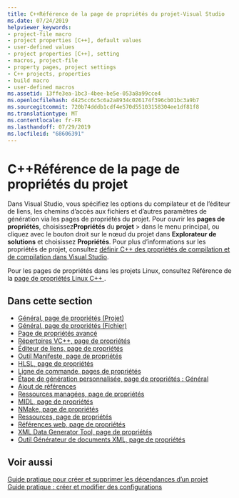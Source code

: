 ```yaml
---
title: C++Référence de la page de propriétés du projet-Visual Studio
ms.date: 07/24/2019
helpviewer_keywords:
- project-file macro
- project properties [C++], default values
- user-defined values
- project properties [C++], setting
- macros, project-file
- property pages, project settings
- C++ projects, properties
- build macro
- user-defined macros
ms.assetid: 13ffe3ea-1bc3-4bee-be5e-053a8a99cce4
ms.openlocfilehash: d425cc6c5c6a2a8934c026174f396cb01bc3a9b7
ms.sourcegitcommit: 720b74dddb1cdf4e570d55103158304ee1df81f8
ms.translationtype: MT
ms.contentlocale: fr-FR
ms.lasthandoff: 07/29/2019
ms.locfileid: "68606391"
---
```

# <a name="c-project-property-page-reference"></a>C++Référence de la page de propriétés du projet

Dans Visual Studio, vous spécifiez les options du compilateur et de l’éditeur de liens, les chemins d’accès aux fichiers et d’autres paramètres de génération via les pages de propriétés du projet. Pour ouvrir les **pages de propriétés**, choisissez**Propriétés** du **projet** > dans le menu principal, ou cliquez avec le bouton droit sur le nœud du projet dans **Explorateur de solutions** et choisissez **Propriétés**. Pour plus d’informations sur les propriétés de projet, consultez [définir C++ des propriétés de compilation et de compilation dans Visual Studio](../working-with-project-properties.md).

Pour les pages de propriétés dans les projets Linux, consultez Référence de la [page de propriétés Linux C++ ](../../linux/prop-pages-linux.md).

## <a name="in-this-section"></a>Dans cette section

- [Général, page de propriétés (Projet)](general-property-page-project.md)
- [Général, page de propriétés (Fichier)](general-property-page-file.md)
- [Page de propriétés avancé](advanced-property-page.md)
- [Répertoires VC++, page de propriétés](vcpp-directories-property-page.md)
- [Éditeur de liens, page de propriétés](linker-property-pages.md)
- [Outil Manifeste, page de propriétés](manifest-tool-property-pages.md)
- [HLSL, page de propriétés](hlsl-property-pages.md)
- [Ligne de commande, pages de propriétés](command-line-property-pages.md)
- [Étape de génération personnalisée, page de propriétés : Général](custom-build-step-property-page-general.md)
- [Ajout de références](../adding-references-in-visual-cpp-projects.md)
- [Ressources managées, page de propriétés](managed-resources-property-page.md)
- [MIDL, page de propriétés](midl-property-pages.md)
- [NMake, page de propriétés](nmake-property-page.md)
- [Ressources, page de propriétés](resources-property-pages.md)
- [Références web, page de propriétés](web-references-property-page.md)
- [XML Data Generator Tool, page de propriétés](xml-data-generator-tool-property-page.md)
- [Outil Générateur de documents XML, page de propriétés](xml-document-generator-tool-property-pages.md)

## <a name="see-also"></a>Voir aussi

[Guide pratique pour créer et supprimer les dépendances d’un projet](/visualstudio/ide/how-to-create-and-remove-project-dependencies)<br/>
[Guide pratique : créer et modifier des configurations](/visualstudio/ide/how-to-create-and-edit-configurations)
